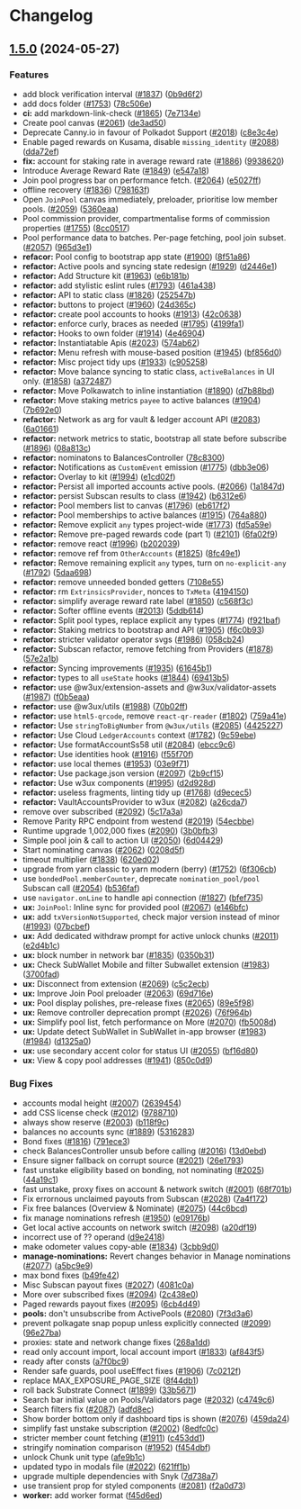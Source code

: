 # Changelog

## [1.5.0](https://github.com/OKEAMAH/polkadot-staking-dashboard/compare/v1.4.4...v1.5.0) (2024-05-27)


### Features

* add block verification interval ([#1837](https://github.com/OKEAMAH/polkadot-staking-dashboard/issues/1837)) ([0b9d6f2](https://github.com/OKEAMAH/polkadot-staking-dashboard/commit/0b9d6f2d0737b0713410143bfb134bcfe5bb485d))
* add docs folder ([#1753](https://github.com/OKEAMAH/polkadot-staking-dashboard/issues/1753)) ([78c506e](https://github.com/OKEAMAH/polkadot-staking-dashboard/commit/78c506e5c97440ed5ee9b8f7f2bc4119b23f6635))
* **ci:** add markdown-link-check ([#1865](https://github.com/OKEAMAH/polkadot-staking-dashboard/issues/1865)) ([7e7134e](https://github.com/OKEAMAH/polkadot-staking-dashboard/commit/7e7134ea2a42ec56d095e0809a4eaa05f94ad793))
* Create pool canvas ([#2061](https://github.com/OKEAMAH/polkadot-staking-dashboard/issues/2061)) ([de3ad50](https://github.com/OKEAMAH/polkadot-staking-dashboard/commit/de3ad50ed2eda49a0378a26c22fb8a48fdc9e305))
* Deprecate Canny.io in favour of Polkadot Support ([#2018](https://github.com/OKEAMAH/polkadot-staking-dashboard/issues/2018)) ([c8e3c4e](https://github.com/OKEAMAH/polkadot-staking-dashboard/commit/c8e3c4ea84c643fa3b2e35f3bf932ec8d23cba57))
* Enable paged rewards on Kusama, disable `missing_identity` ([#2088](https://github.com/OKEAMAH/polkadot-staking-dashboard/issues/2088)) ([dda72ef](https://github.com/OKEAMAH/polkadot-staking-dashboard/commit/dda72efb2f6569ecca99c67258d8ab732371f07b))
* **fix:** account for staking rate in average reward rate ([#1886](https://github.com/OKEAMAH/polkadot-staking-dashboard/issues/1886)) ([9938620](https://github.com/OKEAMAH/polkadot-staking-dashboard/commit/9938620ee417bd42761a6e63828e3dd3ab8e7ee2))
* Introduce Average Reward Rate  ([#1849](https://github.com/OKEAMAH/polkadot-staking-dashboard/issues/1849)) ([e547a18](https://github.com/OKEAMAH/polkadot-staking-dashboard/commit/e547a1862ec27de233434f181322b7bd984bc665))
* Join pool progress bar on performance fetch. ([#2064](https://github.com/OKEAMAH/polkadot-staking-dashboard/issues/2064)) ([e5027ff](https://github.com/OKEAMAH/polkadot-staking-dashboard/commit/e5027fffc3151dbdf0c4b7cce09f37aaeb184971))
* offline recovery ([#1836](https://github.com/OKEAMAH/polkadot-staking-dashboard/issues/1836)) ([798163f](https://github.com/OKEAMAH/polkadot-staking-dashboard/commit/798163f95f1ea96ce612e9d43d1ec7cf38c71b2e))
* Open `JoinPool` canvas immediately,  preloader, prioritise low member pools. ([#2059](https://github.com/OKEAMAH/polkadot-staking-dashboard/issues/2059)) ([5360eaa](https://github.com/OKEAMAH/polkadot-staking-dashboard/commit/5360eaa17ef08b6b602d21967d9174f2eed9cf83))
* Pool commission provider, compartmentalise forms of commission properties ([#1755](https://github.com/OKEAMAH/polkadot-staking-dashboard/issues/1755)) ([8cc0517](https://github.com/OKEAMAH/polkadot-staking-dashboard/commit/8cc0517e1e85099f51f43f17cf8fe227e8a68a5b))
* Pool performance data to batches. Per-page fetching, pool join subset. ([#2057](https://github.com/OKEAMAH/polkadot-staking-dashboard/issues/2057)) ([965d3e1](https://github.com/OKEAMAH/polkadot-staking-dashboard/commit/965d3e182c77e0b6d46c2d1c603e74a30cd7be92))
* **refacor:** Pool config to bootstrap app state ([#1900](https://github.com/OKEAMAH/polkadot-staking-dashboard/issues/1900)) ([8f51a86](https://github.com/OKEAMAH/polkadot-staking-dashboard/commit/8f51a8672b843b7cd7172144e2157148d03325ca))
* **refactor:** Active pools and syncing state redesign ([#1929](https://github.com/OKEAMAH/polkadot-staking-dashboard/issues/1929)) ([d2446e1](https://github.com/OKEAMAH/polkadot-staking-dashboard/commit/d2446e1140fff47424984ec37e6233388b9f542b))
* **refactor:** Add Structure kit ([#1963](https://github.com/OKEAMAH/polkadot-staking-dashboard/issues/1963)) ([e6b181b](https://github.com/OKEAMAH/polkadot-staking-dashboard/commit/e6b181be92c4abf706fd3b7bbe43bbf86abb6318))
* **refactor:** add stylistic eslint rules ([#1793](https://github.com/OKEAMAH/polkadot-staking-dashboard/issues/1793)) ([461a438](https://github.com/OKEAMAH/polkadot-staking-dashboard/commit/461a438cbf05b7a104efea52857356733773121a))
* **refactor:** API to static class ([#1826](https://github.com/OKEAMAH/polkadot-staking-dashboard/issues/1826)) ([252547b](https://github.com/OKEAMAH/polkadot-staking-dashboard/commit/252547ba299c3d5ecff773da4da47a458bd27cae))
* **refactor:** buttons to project ([#1960](https://github.com/OKEAMAH/polkadot-staking-dashboard/issues/1960)) ([24d365c](https://github.com/OKEAMAH/polkadot-staking-dashboard/commit/24d365cc7bc4ec42ff7240a5fd7d0b24285b94d4))
* **refactor:** create pool accounts to hooks ([#1913](https://github.com/OKEAMAH/polkadot-staking-dashboard/issues/1913)) ([42c0638](https://github.com/OKEAMAH/polkadot-staking-dashboard/commit/42c0638f464662e741085966a886bb2fdf00c4b2))
* **refactor:** enforce curly, braces as needed ([#1795](https://github.com/OKEAMAH/polkadot-staking-dashboard/issues/1795)) ([4199fa1](https://github.com/OKEAMAH/polkadot-staking-dashboard/commit/4199fa1a16b39df8c47210ce4fdf9bafdb98997e))
* **refactor:** Hooks to own folder ([#1914](https://github.com/OKEAMAH/polkadot-staking-dashboard/issues/1914)) ([4e46904](https://github.com/OKEAMAH/polkadot-staking-dashboard/commit/4e469041aeafcddd51e2abbc36d2a453529a4bff))
* **refactor:** Instantiatable Apis ([#2023](https://github.com/OKEAMAH/polkadot-staking-dashboard/issues/2023)) ([574ab62](https://github.com/OKEAMAH/polkadot-staking-dashboard/commit/574ab62ad6e9e9081e90466339a69337d0fb5999))
* **refactor:** Menu refresh with mouse-based position ([#1945](https://github.com/OKEAMAH/polkadot-staking-dashboard/issues/1945)) ([bf856d0](https://github.com/OKEAMAH/polkadot-staking-dashboard/commit/bf856d0610a7dc2df844440ea895496e39666148))
* **refactor:** Misc project tidy ups ([#1933](https://github.com/OKEAMAH/polkadot-staking-dashboard/issues/1933)) ([c905258](https://github.com/OKEAMAH/polkadot-staking-dashboard/commit/c905258ddc5587b41febfa4266fd388bf00ee75e))
* **refactor:** Move balance syncing to static class, `activeBalances` in UI only. ([#1858](https://github.com/OKEAMAH/polkadot-staking-dashboard/issues/1858)) ([a372487](https://github.com/OKEAMAH/polkadot-staking-dashboard/commit/a3724879f377c38baf0e9b04e03749e0e2f65ee0))
* **refactor:** Move Polkawatch to inline instantiation ([#1890](https://github.com/OKEAMAH/polkadot-staking-dashboard/issues/1890)) ([d7b88bd](https://github.com/OKEAMAH/polkadot-staking-dashboard/commit/d7b88bd57701c16ad143a6e2b70897b5086f82f6))
* **refactor:** Move staking metrics `payee` to active balances ([#1904](https://github.com/OKEAMAH/polkadot-staking-dashboard/issues/1904)) ([7b692e0](https://github.com/OKEAMAH/polkadot-staking-dashboard/commit/7b692e06006448604929ec23fe510a7c7492141b))
* **refactor:** Network as arg for vault & ledger account API ([#2083](https://github.com/OKEAMAH/polkadot-staking-dashboard/issues/2083)) ([6a01661](https://github.com/OKEAMAH/polkadot-staking-dashboard/commit/6a01661ae6cc03eb8c8bc8bc0448b5435a583ca3))
* **refactor:** network metrics to static, bootstrap all state before subscribe ([#1896](https://github.com/OKEAMAH/polkadot-staking-dashboard/issues/1896)) ([08a813c](https://github.com/OKEAMAH/polkadot-staking-dashboard/commit/08a813c7d47d2055984f7d32c1d8b34bec9791f4))
* **refactor:** nominatons to BalancesController ([78c8300](https://github.com/OKEAMAH/polkadot-staking-dashboard/commit/78c8300dd1046a261dfda888f9d5ac4d0c916e20))
* **refactor:** Notifications as `CustomEvent` emission ([#1775](https://github.com/OKEAMAH/polkadot-staking-dashboard/issues/1775)) ([dbb3e06](https://github.com/OKEAMAH/polkadot-staking-dashboard/commit/dbb3e06859f19f878b4afbd0d372c9b12a9ffc97))
* **refactor:** Overlay to kit ([#1994](https://github.com/OKEAMAH/polkadot-staking-dashboard/issues/1994)) ([e1cd02f](https://github.com/OKEAMAH/polkadot-staking-dashboard/commit/e1cd02fca5dece54e412dbd4625c9108bbe1c394))
* **refactor:** Persist all imported accounts active pools. ([#2066](https://github.com/OKEAMAH/polkadot-staking-dashboard/issues/2066)) ([1a1847d](https://github.com/OKEAMAH/polkadot-staking-dashboard/commit/1a1847deb0d4763b893335293c85dbe8d3f330b1))
* **refactor:** persist Subscan results to class ([#1942](https://github.com/OKEAMAH/polkadot-staking-dashboard/issues/1942)) ([b6312e6](https://github.com/OKEAMAH/polkadot-staking-dashboard/commit/b6312e60c62daef57f4fe14aaa0cc04db03eeaba))
* **refactor:** Pool members list to canvas ([#1796](https://github.com/OKEAMAH/polkadot-staking-dashboard/issues/1796)) ([eb617f2](https://github.com/OKEAMAH/polkadot-staking-dashboard/commit/eb617f274d6df26450502cfdef4bfcda5d657de4))
* **refactor:** Pool memberships to active balances ([#1915](https://github.com/OKEAMAH/polkadot-staking-dashboard/issues/1915)) ([764a880](https://github.com/OKEAMAH/polkadot-staking-dashboard/commit/764a880e0640416a5ad88b69d2e84887624b8f11))
* **refactor:** Remove explicit `any` types project-wide ([#1773](https://github.com/OKEAMAH/polkadot-staking-dashboard/issues/1773)) ([fd5a59e](https://github.com/OKEAMAH/polkadot-staking-dashboard/commit/fd5a59eb5933f3ab11fd48eba8015889a7cc5325))
* **refactor:** Remove pre-paged rewards code (part 1) ([#2101](https://github.com/OKEAMAH/polkadot-staking-dashboard/issues/2101)) ([6fa02f9](https://github.com/OKEAMAH/polkadot-staking-dashboard/commit/6fa02f9d394930d6f339d46dfc227fc0c70795ad))
* **refactor:** remove react ([#1996](https://github.com/OKEAMAH/polkadot-staking-dashboard/issues/1996)) ([b202039](https://github.com/OKEAMAH/polkadot-staking-dashboard/commit/b202039b32f504da66dbd10bb57a2f2e383f3004))
* **refactor:** remove ref from `OtherAccounts` ([#1825](https://github.com/OKEAMAH/polkadot-staking-dashboard/issues/1825)) ([8fc49e1](https://github.com/OKEAMAH/polkadot-staking-dashboard/commit/8fc49e180b0fcd836d8fabe6ac92cc84b6a67a0c))
* **refactor:** Remove remaining explicit `any` types, turn on `no-explicit-any` ([#1792](https://github.com/OKEAMAH/polkadot-staking-dashboard/issues/1792)) ([5daa698](https://github.com/OKEAMAH/polkadot-staking-dashboard/commit/5daa69827081a485d323cd51d24ab3d558954ec2))
* **refactor:** remove unneeded bonded getters ([7108e55](https://github.com/OKEAMAH/polkadot-staking-dashboard/commit/7108e55d3f1aeeb07cdaa7cdb5608425b0d6641a))
* **refactor:** rm `ExtrinsicsProvider`, nonces to `TxMeta` ([4194150](https://github.com/OKEAMAH/polkadot-staking-dashboard/commit/41941509cb0d930d53f3fc98a12736b0356c6846))
* **refactor:** simplify average reward rate label ([#1850](https://github.com/OKEAMAH/polkadot-staking-dashboard/issues/1850)) ([c568f3c](https://github.com/OKEAMAH/polkadot-staking-dashboard/commit/c568f3c32f98fc0924cf60a3f41445a3cfd0d77e))
* **refactor:** Softer offline events ([#2013](https://github.com/OKEAMAH/polkadot-staking-dashboard/issues/2013)) ([5ddb614](https://github.com/OKEAMAH/polkadot-staking-dashboard/commit/5ddb61435bbf4a0223c4023b6ab0e15c22dbb476))
* **refactor:** Split pool types, replace explicit any types ([#1774](https://github.com/OKEAMAH/polkadot-staking-dashboard/issues/1774)) ([f921baf](https://github.com/OKEAMAH/polkadot-staking-dashboard/commit/f921baf5a08b3199cd6eff19ea3fb2d2a9897fc3))
* **refactor:** Staking metrics to bootstrap and API ([#1905](https://github.com/OKEAMAH/polkadot-staking-dashboard/issues/1905)) ([f6c0b93](https://github.com/OKEAMAH/polkadot-staking-dashboard/commit/f6c0b93fc5fcaf2961c91cdeae770d5503766fe8))
* **refactor:** stricter validator operator svgs ([#1986](https://github.com/OKEAMAH/polkadot-staking-dashboard/issues/1986)) ([058cb24](https://github.com/OKEAMAH/polkadot-staking-dashboard/commit/058cb24dd52e41ebc254522e162c9ba55cb74b5b))
* **refactor:** Subscan refactor, remove fetching from Providers ([#1878](https://github.com/OKEAMAH/polkadot-staking-dashboard/issues/1878)) ([57e2a1b](https://github.com/OKEAMAH/polkadot-staking-dashboard/commit/57e2a1bed952b41441635dc9eba02b79d63d3fc0))
* **refactor:** Syncing improvements ([#1935](https://github.com/OKEAMAH/polkadot-staking-dashboard/issues/1935)) ([61645b1](https://github.com/OKEAMAH/polkadot-staking-dashboard/commit/61645b17cb8efb0a1a72532930583ab2c671c1af))
* **refactor:** types to all `useState` hooks ([#1844](https://github.com/OKEAMAH/polkadot-staking-dashboard/issues/1844)) ([69413b5](https://github.com/OKEAMAH/polkadot-staking-dashboard/commit/69413b5cffb9202de918bbd763d9b8cc049509ef))
* **refactor:** use @w3ux/extension-assets and @w3ux/validator-assets ([#1987](https://github.com/OKEAMAH/polkadot-staking-dashboard/issues/1987)) ([f0b5eaa](https://github.com/OKEAMAH/polkadot-staking-dashboard/commit/f0b5eaa82b8fdeda0793d376f4c18a05358201dd))
* **refactor:** use @w3ux/utils ([#1988](https://github.com/OKEAMAH/polkadot-staking-dashboard/issues/1988)) ([70b02ff](https://github.com/OKEAMAH/polkadot-staking-dashboard/commit/70b02ffa860a3e230417f9a4b91f1745ac36de8f))
* **refactor:** use `html5-qrcode`, remove `react-qr-reader` ([#1802](https://github.com/OKEAMAH/polkadot-staking-dashboard/issues/1802)) ([759a41e](https://github.com/OKEAMAH/polkadot-staking-dashboard/commit/759a41ed0dda7814fbf72eaf5c625a93fc95af4b))
* **refactor:** Use `stringToBigNumber` from `@w3ux/utils` ([#2085](https://github.com/OKEAMAH/polkadot-staking-dashboard/issues/2085)) ([4425227](https://github.com/OKEAMAH/polkadot-staking-dashboard/commit/44252276b95519fc87be89646917eb5fb55680f4))
* **refactor:** Use Cloud `LedgerAccounts` context ([#1782](https://github.com/OKEAMAH/polkadot-staking-dashboard/issues/1782)) ([9c59ebe](https://github.com/OKEAMAH/polkadot-staking-dashboard/commit/9c59ebeaa7d83dfe45bd21ed7c0df552fab9f13a))
* **refactor:** Use formatAccountSs58 util ([#2084](https://github.com/OKEAMAH/polkadot-staking-dashboard/issues/2084)) ([ebcc9c6](https://github.com/OKEAMAH/polkadot-staking-dashboard/commit/ebcc9c66babf6b2ce6b3959bf66041d899d2c795))
* **refactor:** Use identities hook ([#1916](https://github.com/OKEAMAH/polkadot-staking-dashboard/issues/1916)) ([f55f70f](https://github.com/OKEAMAH/polkadot-staking-dashboard/commit/f55f70f165a26615ad3046f30ad4ca50ca62ba96))
* **refactor:** use local themes ([#1953](https://github.com/OKEAMAH/polkadot-staking-dashboard/issues/1953)) ([03e9f71](https://github.com/OKEAMAH/polkadot-staking-dashboard/commit/03e9f7172a73d74b20fee0831bfd8fdc154f43c2))
* **refactor:** Use package.json version ([#2097](https://github.com/OKEAMAH/polkadot-staking-dashboard/issues/2097)) ([2b9cf15](https://github.com/OKEAMAH/polkadot-staking-dashboard/commit/2b9cf1526c6f829a9514dcebfd1f9f6140ee4c5d))
* **refactor:** Use w3ux components ([#1995](https://github.com/OKEAMAH/polkadot-staking-dashboard/issues/1995)) ([d2d928d](https://github.com/OKEAMAH/polkadot-staking-dashboard/commit/d2d928df5945abd73efda33775c02c457b8f948b))
* **refactor:** useless fragments, linting tidy up ([#1768](https://github.com/OKEAMAH/polkadot-staking-dashboard/issues/1768)) ([d9ecec5](https://github.com/OKEAMAH/polkadot-staking-dashboard/commit/d9ecec52807cbc62b071f2abc2e6c4f1b6b2d177))
* **refactor:** VaultAccountsProvider to w3ux ([#2082](https://github.com/OKEAMAH/polkadot-staking-dashboard/issues/2082)) ([a26cda7](https://github.com/OKEAMAH/polkadot-staking-dashboard/commit/a26cda7597e05b53f846ae0e535163ca890e4783))
* remove over subscribed ([#2092](https://github.com/OKEAMAH/polkadot-staking-dashboard/issues/2092)) ([5c17a3a](https://github.com/OKEAMAH/polkadot-staking-dashboard/commit/5c17a3af0f049333b69e4c0364a092d905a438a7))
* Remove Parity RPC endpoint from westend ([#2019](https://github.com/OKEAMAH/polkadot-staking-dashboard/issues/2019)) ([54ecbbe](https://github.com/OKEAMAH/polkadot-staking-dashboard/commit/54ecbbeb66382d86c59641c90bafa2239574a214))
* Runtime upgrade 1,002,000 fixes ([#2090](https://github.com/OKEAMAH/polkadot-staking-dashboard/issues/2090)) ([3b0bfb3](https://github.com/OKEAMAH/polkadot-staking-dashboard/commit/3b0bfb380510cea5a882ddd3e72b9fa60184ec7d))
* Simple pool join & call to action UI ([#2050](https://github.com/OKEAMAH/polkadot-staking-dashboard/issues/2050)) ([6d04429](https://github.com/OKEAMAH/polkadot-staking-dashboard/commit/6d0442947b4322ec949bbb88e82b24720dce4143))
* Start nominating canvas ([#2062](https://github.com/OKEAMAH/polkadot-staking-dashboard/issues/2062)) ([0208d5f](https://github.com/OKEAMAH/polkadot-staking-dashboard/commit/0208d5fc5658bc375eeef3aa853954c05290796f))
* timeout multiplier ([#1838](https://github.com/OKEAMAH/polkadot-staking-dashboard/issues/1838)) ([620ed02](https://github.com/OKEAMAH/polkadot-staking-dashboard/commit/620ed027f88874afd0246cba6425f971a522b4ba))
* upgrade from yarn classic to yarn modern (berry) ([#1752](https://github.com/OKEAMAH/polkadot-staking-dashboard/issues/1752)) ([6f306cb](https://github.com/OKEAMAH/polkadot-staking-dashboard/commit/6f306cbd645ded670090fa16cd804a8cf069ea8b))
* use `bondedPool.memberCounter`, deprecate `nomination_pool/pool` Subscan call ([#2054](https://github.com/OKEAMAH/polkadot-staking-dashboard/issues/2054)) ([b536faf](https://github.com/OKEAMAH/polkadot-staking-dashboard/commit/b536faf8fc410c8291dea84fa2b96189ab2c8e76))
* use `navigator.onLine` to handle api connection ([#1827](https://github.com/OKEAMAH/polkadot-staking-dashboard/issues/1827)) ([bfef735](https://github.com/OKEAMAH/polkadot-staking-dashboard/commit/bfef73520220d69841f33a4a001106b23490a103))
* **ux:** `JoinPool`:  Inline sync for provided pool ([#2067](https://github.com/OKEAMAH/polkadot-staking-dashboard/issues/2067)) ([e146bfc](https://github.com/OKEAMAH/polkadot-staking-dashboard/commit/e146bfcb15df96cd0a10fe1d268e3eab343ef1d1))
* **ux:** add `txVersionNotSupported`, check major version instead of minor ([#1993](https://github.com/OKEAMAH/polkadot-staking-dashboard/issues/1993)) ([07bcbef](https://github.com/OKEAMAH/polkadot-staking-dashboard/commit/07bcbef1db97f967c9ea3128d89837151632e354))
* **ux:** Add dedicated withdraw prompt for active unlock chunks ([#2011](https://github.com/OKEAMAH/polkadot-staking-dashboard/issues/2011)) ([e2d4b1c](https://github.com/OKEAMAH/polkadot-staking-dashboard/commit/e2d4b1c13ae9d78764b2c4efe7bef13eb8030a33))
* **ux:** block number in network bar ([#1835](https://github.com/OKEAMAH/polkadot-staking-dashboard/issues/1835)) ([0350b31](https://github.com/OKEAMAH/polkadot-staking-dashboard/commit/0350b31234534c3c0a5d05ecd7d8db91dd218081))
* **ux:** Check SubWallet Mobile and filter Subwallet extension ([#1983](https://github.com/OKEAMAH/polkadot-staking-dashboard/issues/1983)) ([3700fad](https://github.com/OKEAMAH/polkadot-staking-dashboard/commit/3700fad464318bb7befd75ff254921c085cb194d))
* **ux:** Disconnect from extension ([#2069](https://github.com/OKEAMAH/polkadot-staking-dashboard/issues/2069)) ([c5c2ecb](https://github.com/OKEAMAH/polkadot-staking-dashboard/commit/c5c2ecb54d31b59cc4db3bdb20b55e48cc01160a))
* **ux:** Improve Join Pool preloader ([#2063](https://github.com/OKEAMAH/polkadot-staking-dashboard/issues/2063)) ([69d716e](https://github.com/OKEAMAH/polkadot-staking-dashboard/commit/69d716e2e99a6f32e45407362d951352fd6a884f))
* **ux:** Pool display polishes, pre-release fixes ([#2065](https://github.com/OKEAMAH/polkadot-staking-dashboard/issues/2065)) ([89e5f98](https://github.com/OKEAMAH/polkadot-staking-dashboard/commit/89e5f98dd146d4838b9580a857eddfa73090762f))
* **ux:** Remove controller deprecation prompt ([#2026](https://github.com/OKEAMAH/polkadot-staking-dashboard/issues/2026)) ([76f964b](https://github.com/OKEAMAH/polkadot-staking-dashboard/commit/76f964bdfbab2791a02ce420cb1a3f52b1f6d1d2))
* **ux:** Simplify pool list, fetch performance on More ([#2070](https://github.com/OKEAMAH/polkadot-staking-dashboard/issues/2070)) ([fb5008d](https://github.com/OKEAMAH/polkadot-staking-dashboard/commit/fb5008d0ebae166943ee6b3749f4c350758c9315))
* **ux:** Update detect SubWallet in SubWallet in-app browser ([#1983](https://github.com/OKEAMAH/polkadot-staking-dashboard/issues/1983)) ([#1984](https://github.com/OKEAMAH/polkadot-staking-dashboard/issues/1984)) ([d1325a0](https://github.com/OKEAMAH/polkadot-staking-dashboard/commit/d1325a0ceab7216907df44316fe1a0b7c71a9b06))
* **ux:** use secondary accent color for status UI ([#2055](https://github.com/OKEAMAH/polkadot-staking-dashboard/issues/2055)) ([bf16d80](https://github.com/OKEAMAH/polkadot-staking-dashboard/commit/bf16d80a661ca1d1cd0cf038bcff4525fbff19c8))
* **ux:** View & copy pool addresses ([#1941](https://github.com/OKEAMAH/polkadot-staking-dashboard/issues/1941)) ([850c0d9](https://github.com/OKEAMAH/polkadot-staking-dashboard/commit/850c0d9d6c8d8f481a4a5ca59616b7b0ce34b14f))


### Bug Fixes

* accounts modal height ([#2007](https://github.com/OKEAMAH/polkadot-staking-dashboard/issues/2007)) ([2639454](https://github.com/OKEAMAH/polkadot-staking-dashboard/commit/2639454df59c99206035f650186eac21edb45ffd))
* add CSS license check ([#2012](https://github.com/OKEAMAH/polkadot-staking-dashboard/issues/2012)) ([9788710](https://github.com/OKEAMAH/polkadot-staking-dashboard/commit/97887101676832f22f06159f1f4f191084cc6f39))
* always show reserve ([#2003](https://github.com/OKEAMAH/polkadot-staking-dashboard/issues/2003)) ([b118f9c](https://github.com/OKEAMAH/polkadot-staking-dashboard/commit/b118f9c65bded8f6b5afdb66e0432032d76ec2c4))
* balances no accounts sync ([#1889](https://github.com/OKEAMAH/polkadot-staking-dashboard/issues/1889)) ([5316283](https://github.com/OKEAMAH/polkadot-staking-dashboard/commit/5316283029f9a28003bb25814623f768f3294fb8))
* Bond fixes ([#1816](https://github.com/OKEAMAH/polkadot-staking-dashboard/issues/1816)) ([791ece3](https://github.com/OKEAMAH/polkadot-staking-dashboard/commit/791ece366b7319a054f78a1d9b10f9891214c853))
* check BalancesController unsub before calling ([#2016](https://github.com/OKEAMAH/polkadot-staking-dashboard/issues/2016)) ([13d0ebd](https://github.com/OKEAMAH/polkadot-staking-dashboard/commit/13d0ebd5f9c2481e9c211925b7cf97293c29f10a))
* Ensure signer fallback on corrupt source ([#2021](https://github.com/OKEAMAH/polkadot-staking-dashboard/issues/2021)) ([26e1793](https://github.com/OKEAMAH/polkadot-staking-dashboard/commit/26e179389a2c8b8823e743a6ae1ae89f26a66744))
* fast unstake eligibility based on bonding, not nominating ([#2025](https://github.com/OKEAMAH/polkadot-staking-dashboard/issues/2025)) ([44a19c1](https://github.com/OKEAMAH/polkadot-staking-dashboard/commit/44a19c13b58f40ced422a4402a15ce8a3a591871))
* fast unstake, proxy fixes on account & network switch ([#2001](https://github.com/OKEAMAH/polkadot-staking-dashboard/issues/2001)) ([68f701b](https://github.com/OKEAMAH/polkadot-staking-dashboard/commit/68f701ba7f808607ee8e0f6cfb3b3dce9fcc37f0))
* Fix errornous unclaimed payouts from Subscan ([#2028](https://github.com/OKEAMAH/polkadot-staking-dashboard/issues/2028)) ([7a4f172](https://github.com/OKEAMAH/polkadot-staking-dashboard/commit/7a4f172c176eb7767b957487347bfc0e197fa490))
* Fix free balances (Overview & Nominate) ([#2075](https://github.com/OKEAMAH/polkadot-staking-dashboard/issues/2075)) ([44c6bcd](https://github.com/OKEAMAH/polkadot-staking-dashboard/commit/44c6bcdd94b1bb15b8c80c6cd06bf3f6acc90aab))
* fix manage nominations refresh ([#1950](https://github.com/OKEAMAH/polkadot-staking-dashboard/issues/1950)) ([e09176b](https://github.com/OKEAMAH/polkadot-staking-dashboard/commit/e09176bd74f4f78b1d8c2fb2779c77967a9f1c5d))
* Get local active accounts on network switch ([#2098](https://github.com/OKEAMAH/polkadot-staking-dashboard/issues/2098)) ([a20df19](https://github.com/OKEAMAH/polkadot-staking-dashboard/commit/a20df19e2d0d9b70a87ab2a34d5972bbc74c22d2))
* incorrect use of ?? operand ([d9e2418](https://github.com/OKEAMAH/polkadot-staking-dashboard/commit/d9e2418e0c6ba28a80caea19b02ecadbcb38c61b))
* make odometer values copy-able ([#1834](https://github.com/OKEAMAH/polkadot-staking-dashboard/issues/1834)) ([3cbb9d0](https://github.com/OKEAMAH/polkadot-staking-dashboard/commit/3cbb9d00992848a7eee7c7c118548336bee2cd47))
* **manage-nominations:** Revert changes behavior in Manage nominations ([#2077](https://github.com/OKEAMAH/polkadot-staking-dashboard/issues/2077)) ([a5bc9e9](https://github.com/OKEAMAH/polkadot-staking-dashboard/commit/a5bc9e91dee0a4412b449158d8eeca34c5d20e05))
* max bond fixes ([b49fe42](https://github.com/OKEAMAH/polkadot-staking-dashboard/commit/b49fe423074e8032984bb0fc53476d3e43838eda))
* Misc Subscan payout fixes ([#2027](https://github.com/OKEAMAH/polkadot-staking-dashboard/issues/2027)) ([4081c0a](https://github.com/OKEAMAH/polkadot-staking-dashboard/commit/4081c0a938aee6ffdadd5683789fb010051fb533))
* More over subscribed fixes ([#2094](https://github.com/OKEAMAH/polkadot-staking-dashboard/issues/2094)) ([2c438e0](https://github.com/OKEAMAH/polkadot-staking-dashboard/commit/2c438e0681d538cdabdf7357f85340c88d71e890))
* Paged rewards payout fixes ([#2095](https://github.com/OKEAMAH/polkadot-staking-dashboard/issues/2095)) ([6cb4d49](https://github.com/OKEAMAH/polkadot-staking-dashboard/commit/6cb4d4971130e2e9f676cbc6a1a18465f1f0a09b))
* **pools:** don't unsubscribe from ActivePools  ([#2080](https://github.com/OKEAMAH/polkadot-staking-dashboard/issues/2080)) ([7f3d3a6](https://github.com/OKEAMAH/polkadot-staking-dashboard/commit/7f3d3a62425c0502291d13695bec435fb3f69b67))
* prevent polkagate snap popup unless explicitly connected ([#2099](https://github.com/OKEAMAH/polkadot-staking-dashboard/issues/2099)) ([96e27ba](https://github.com/OKEAMAH/polkadot-staking-dashboard/commit/96e27ba741e29a8165fef37225ea3433fde4f378))
* proxies: state and network change fixes ([268a1dd](https://github.com/OKEAMAH/polkadot-staking-dashboard/commit/268a1dd8d45e0ea5b751547b405e10c2cda15731))
* read only account import, local account import ([#1833](https://github.com/OKEAMAH/polkadot-staking-dashboard/issues/1833)) ([af843f5](https://github.com/OKEAMAH/polkadot-staking-dashboard/commit/af843f5d706f5123ea54a54b811b56d2f7cf8d24))
* ready after consts ([a7f0bc9](https://github.com/OKEAMAH/polkadot-staking-dashboard/commit/a7f0bc9dfd434bbcd653912a5897f7b6e2acd097))
* Render safe guards, pool useEffect fixes  ([#1906](https://github.com/OKEAMAH/polkadot-staking-dashboard/issues/1906)) ([7c0212f](https://github.com/OKEAMAH/polkadot-staking-dashboard/commit/7c0212f428e56b2eba9c735a6299c3661dd47b25))
* replace MAX_EXPOSURE_PAGE_SIZE ([8f44db1](https://github.com/OKEAMAH/polkadot-staking-dashboard/commit/8f44db1d69c91277b446ed1c9ccdbc231495ba85))
* roll back Substrate Connect ([#1899](https://github.com/OKEAMAH/polkadot-staking-dashboard/issues/1899)) ([33b5671](https://github.com/OKEAMAH/polkadot-staking-dashboard/commit/33b5671caf5ec09240e164e82618efb15deebe81))
* Search bar initial value on Pools/Validators page ([#2032](https://github.com/OKEAMAH/polkadot-staking-dashboard/issues/2032)) ([c4749c6](https://github.com/OKEAMAH/polkadot-staking-dashboard/commit/c4749c6e7ca338a9f3fd3299ebb53bbf45c3de07))
* Search filters fix ([#2087](https://github.com/OKEAMAH/polkadot-staking-dashboard/issues/2087)) ([adfd8ec](https://github.com/OKEAMAH/polkadot-staking-dashboard/commit/adfd8ec5659082877fac872f841754d78296b449))
* Show border bottom only if dashboard tips is shown ([#2076](https://github.com/OKEAMAH/polkadot-staking-dashboard/issues/2076)) ([459da24](https://github.com/OKEAMAH/polkadot-staking-dashboard/commit/459da2477b5f1e032cf974ccb819be85a7a682be))
* simplify fast unstake subscription ([#2002](https://github.com/OKEAMAH/polkadot-staking-dashboard/issues/2002)) ([8edfc0c](https://github.com/OKEAMAH/polkadot-staking-dashboard/commit/8edfc0c8881d8736087539d906641b3c950a7afc))
* stricter member count fetching ([#1911](https://github.com/OKEAMAH/polkadot-staking-dashboard/issues/1911)) ([c453dd1](https://github.com/OKEAMAH/polkadot-staking-dashboard/commit/c453dd1e07016b46425938a26615138d361819de))
* stringify nomination comparison ([#1952](https://github.com/OKEAMAH/polkadot-staking-dashboard/issues/1952)) ([f454dbf](https://github.com/OKEAMAH/polkadot-staking-dashboard/commit/f454dbf4ee14745c6791b2d5ec763ad0a77d6fc2))
* unlock Chunk unit type ([afe9b1c](https://github.com/OKEAMAH/polkadot-staking-dashboard/commit/afe9b1c0256eb9840a375f1d7574895a07ba0f4a))
* updated typo in modals file ([#2022](https://github.com/OKEAMAH/polkadot-staking-dashboard/issues/2022)) ([621ff1b](https://github.com/OKEAMAH/polkadot-staking-dashboard/commit/621ff1b218410c2aa314680a1d0852bfd8f911a0))
* upgrade multiple dependencies with Snyk ([7d738a7](https://github.com/OKEAMAH/polkadot-staking-dashboard/commit/7d738a7f4e32eb2ee5e078952c2d69fc4584d259))
* use transient prop for styled components ([#2081](https://github.com/OKEAMAH/polkadot-staking-dashboard/issues/2081)) ([f2a0d73](https://github.com/OKEAMAH/polkadot-staking-dashboard/commit/f2a0d73a172d815cd8d12207320947b82a24dc99))
* **worker:** add worker format ([f45d6ed](https://github.com/OKEAMAH/polkadot-staking-dashboard/commit/f45d6ed08fbf339b3e27ecc0a53a6246e2f55f8d))
